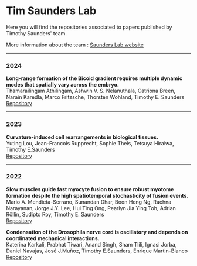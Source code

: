 # Tim Saunders Lab

Here you will find the repositories associated to papers published by Timothy Saunders' team. 

More information about the team : [Saunders Lab website](https://mechanochemistry.org/Saunders/MainSite/Saunders_lab_v4_3.htm)

<hr/>  

### 2024  
<!--
**The positioning mechanics of microtubule asters in Drosophila embryo explants.**  
Jorge de-Carvalho, Sham Tlili, Timothy E. Saunders, Ivo A. Telley  
[Repository](https://github.com/TimSaundersLab/Aster-Repulsion-Codes) -->

**Long-range formation of the Bicoid gradient requires multiple dynamic modes that spatially vary across the embryo.**  
Thamarailingam Athilingam, Ashwin V. S. Nelanuthala, Catriona Breen, Narain Karedla, Marco Fritzsche, Thorsten Wohland, Timothy E. Saunders  
[Repository](https://github.com/TimSaundersLab/)  

<hr/>  

### 2023 

**Curvature-induced cell rearrangements in biological tissues.**  
Yuting Lou, Jean-Francois Rupprecht, Sophie Theis, Tetsuya Hiraiwa, Timothy E.Saunders  
[Repository](https://github.com/TimSaundersLab/CellPacking)


<hr/>  

### 2022 

**Slow muscles guide fast myocyte fusion to ensure robust myotome formation despite the high spatiotemporal stochasticity of fusion events.**  
Mario A. Mendieta-Serrano, Sunandan Dhar, Boon Heng Ng, Rachna Narayanan, Jorge J.Y. Lee, Hui Ting Ong, Pearlyn Jia Ying Toh, Adrian Röllin, Sudipto Roy, Timothy E. Saunders  
[Repository](https://github.com/TimSaundersLab/MuscleSeg)


**Condensation of the Drosophila nerve cord is oscillatory and depends on coordinated mechanical interactions.**    
Katerina Karkali, Prabhat Tiwari, Anand Singh, Sham Tlili, Ignasi Jorba, Daniel Navajas, José J.Muñoz, Timothy E.Saunders, Enrique Martin-Blanco  
[Repository](https://github.com/TimSaundersLab/CNS-Paper)

